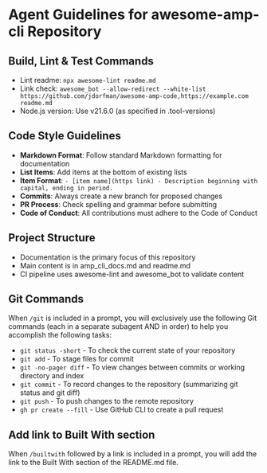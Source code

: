 # Agent Guidelines for awesome-amp-cli Repository

## Build, Lint & Test Commands

- Lint readme: `npx awesome-lint readme.md`
- Link check: `awesome_bot --allow-redirect --white-list https://github.com/jdorfman/awesome-amp-code,https://example.com readme.md`
- Node.js version: Use v21.6.0 (as specified in .tool-versions)

## Code Style Guidelines

- **Markdown Format**: Follow standard Markdown formatting for documentation
- **List Items**: Add items at the bottom of existing lists
- **Item Format**: `- [item name](https link) - Description beginning with capital, ending in period.`
- **Commits**: Always create a new branch for proposed changes
- **PR Process**: Check spelling and grammar before submitting
- **Code of Conduct**: All contributions must adhere to the Code of Conduct

## Project Structure

- Documentation is the primary focus of this repository
- Main content is in amp_cli_docs.md and readme.md
- CI pipeline uses awesome-lint and awesome_bot to validate content

## Git Commands

When `/git` is included in a prompt, you will exclusively use the following Git commands (each in a separate subagent AND in order) to help you accomplish the following tasks:

- `git status -short` - To check the current state of your repository
- `git add` - To stage files for commit
- `git -no-pager diff` - To view changes between commits or working
directory and index
- `git commit` - To record changes to the repository (summarizing git status and git diff)
- `git push` - To push changes to the remote repository
- `gh pr create --fill` - Use GitHub CLI to create a pull request

## Add link to Built With section

When `/builtwith` followed by a link is included in a prompt, you will add the link to the Built With section of the README.md file.